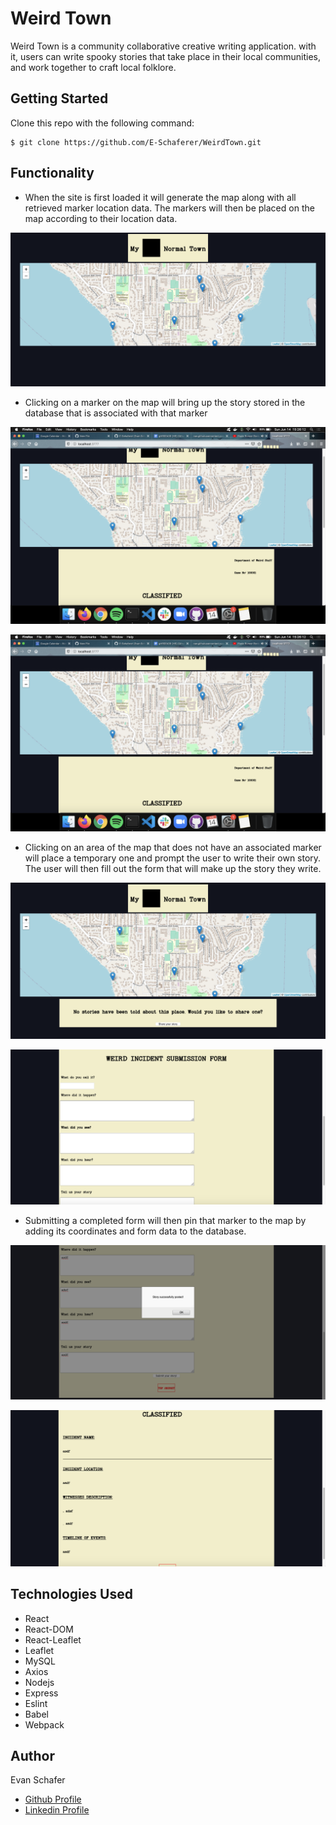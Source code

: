 # Weird Town

Weird Town is a community collaborative creative writing application. with it, users can write spooky stories that take place in their local communities, and work together to craft local folklore.

## Getting Started

Clone this repo with the following command:

```
$ git clone https://github.com/E-Schaferer/WeirdTown.git
```

## Functionality

* When the site is first loaded it will generate the map along with all retrieved marker location data. The markers will then be placed on the map according to their location data.

![splashPage](./Screenshots/SplashPage.png "Splash Page")

* Clicking on a marker on the map will bring up the story stored in the database that is associated with that marker

![clickingMarker](./Screenshots/markerClick.png "clicking on a marker")

![markerStory](./Screenshots/markerClick.png "story of clicked marker")

* Clicking on an area of the map that does not have an associated marker will place a temporary one and prompt the user to write their own story. The user will then fill out the form that will make up the story they write.

![clickNoMarker](./Screenshots/noStory.png "clicking with no marker")

![storyForm](./Screenshots/storyForm.png "story form")

* Submitting a completed form will then pin that marker to the map by adding its coordinates and form data to the database.

![submissionSuccess](./Screenshots/storySubmit.png "submission success")

![newStory](./Screenshots/submittedStory.png "new Story")


## Technologies Used

* React
* React-DOM
* React-Leaflet
* Leaflet
* MySQL
* Axios
* Nodejs
* Express
* Eslint
* Babel
* Webpack

## Author

Evan Schafer
* [Github Profile](https://github.com/E-Schaferer)
* [Linkedin Profile](www.linkedin.com/in/schaferer)
